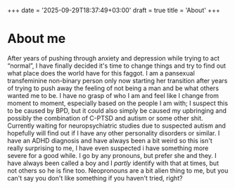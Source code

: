 +++
date = '2025-09-29T18:37:49+03:00'
draft = true
title = 'About'
+++
# About me
After years of pushing through anxiety and depression while trying to act “normal”, I have finally decided it's time to change things and try to find out what place does the world have for this faggot. I am a pansexual transfeminine non-binary person only now starting her transition after years of trying to push away the feeling of not being a man and be what others wanted me to be. I have no grasp of who I am and feel like I change from moment to moment, especially based on the people I am with; I suspect this to be caused by BPD, but it could also simply be caused my upbringing and possibly the combination of C-PTSD and autism or some other shit. Currently waiting for neuropsychiatric studies due to suspected autism and hopefully will find out if I have any other personality disorders or similar. I have an ADHD diagnosis and have always been a bit weird so this isn't really surprising to me, I have even suspected i have something more severe for a good while. I go by any pronouns, but prefer she and they. I have always been called a boy and I *partly* identify with that at times, but not others so he is fine too. Neopronouns are a bit alien thing to me, but you can't say you don't like something if you haven't tried, right?

